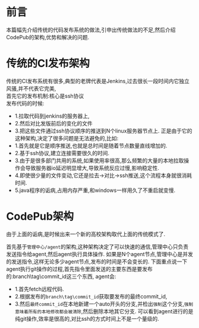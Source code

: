 # 前言
本篇幅先介绍传统的代码发布系统的做法,引申出传统做法的不足,然后介绍CodePub的架构,优势和解决的问题.

# 传统的CI发布架构
传统的CI发布系统有很多,典型的老牌代表是Jenkins,过去很长一段时间内它独立风骚,并不代表它完美,  
首先它的发布机制:核心是ssh协议  
发布代码的时候:  
- 1.拉取代码到jenkins的服务器上,
- 2.然后对比发版前后的变化的文件
- 3.把这些文件通过ssh协议顺序的推送到N个linux服务器节点上.
正是由于它的这种架构,决定了很多问题是无法避免的,比如:  
- 1.首先就是它是顺序推送,也就是总时间是随着节点数量直线增加的.
- 2.基于ssh协议,建立连接需要很久的时间.
- 3.由于是很多部门共用的系统,如果使用率很高,那么频繁的大量的本地拉取操作会导致服务器io延迟明显增大,导致系统反应过慢,影响稳定性.
- 4.即使很少量的文件变动,它还是拉去->对比->ssh推送,这个流程本身就很消耗时间.
- 5.java程序的诟病,占用内存严重,和windows一样用久了不重启就变慢.

# CodePub架构
由于上面的诟病,是时候出来一个新的高校架构取代上面的传统模式了.

首先基于`管理中心/agent`的架构,这种架构决定了可以快速的通信,管理中心只负责发送指令给agent,然后agent执行具体操作.
如果是N个agent节点,管理中心是并发的发送指令,这样无论多少agent节点,发布的时间是不会变长的.
下面重点说一下agent执行git操作的过程,首先指令里面发送的主要东西是要发布的:branch\tag\commit_id这三个东西,
agent会:
- 1.首先fetch远程代码.
- 2.根据发布的`branch\tag\commit_id`获取要发布的最终commit_id,
- 3.然后`最终commit_id`在本地新建一个auto开头的分支,并检出`强制`这个分支,`强制意味着所有的本地修改都会被清除`,然后删除本地其它分支.
可以看到agent进行的是纯git操作,效率是很高的,对比ssh的方式时间上不是一个量级的.  

